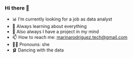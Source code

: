 ### Hi there 👋

- 📊 I’m currently looking for a job as data analyst
- 🌱 Always learning about everything
- 🧭 Also always I have a project in my mind
- 📫 How to reach me: marinarodriguez.tech@gmail.com
- 👩‍🦱 Pronouns: she
- 🩰 Dancing with the data

<!--
**marodritech/marodritech** is a ✨ _special_ ✨ repository because its `README.md` (this file) appears on your GitHub profile.


- 📊 I’m currently looking for a job as data analyst
- 🌱 Always learning about everything
- 🧭 Also always I have a project in my mind
- 📫 How to reach me: marinarodriguez.tech@gmail.com
- 👩‍🦱 Pronouns: she
- 🩰 Dancing with the data

